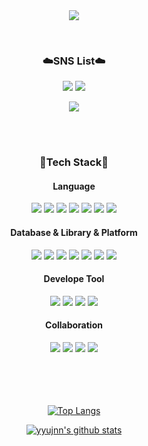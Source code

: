 <div align="center">

<img src="https://capsule-render.vercel.app/api?type=waving&color=0:FFDEE9,150:FFBBC6&height=230&section=header&text=yyujnn's%20GitHub&fontColor=ffffff&fontSize=70&fontAlignY=37" />
</p>
<br>   
    

### ☁️SNS List☁️<br>
<a href="https://www.instagram.com/yujjne/" target="_blank"><img src="https://img.shields.io/badge/Instagram-E4405F?style=flat-square&logo=Instagram&logoColor=white"/></a>
<a href="https://yujjne.tistory.com" target="_blank"><img src="https://img.shields.io/badge/DevBlog-F06B66?style=flat-square&logo=tistory&logoColor=white"/></a>

<a href="mailto:yujin3504@gmail.com" target="_blank"><img src="https://img.shields.io/badge/yujin3504@gmail.com-808080?style=flat-square&logo=Gmail&logoColor=white"/></a>

<br><br>


### 🦋Tech Stack🦋

#### Language
<!-- Language -->
<img src="https://img.shields.io/badge/swift-F54A2A?style=flat-square&logo=swift&logoColor=white"/>
<img src="https://img.shields.io/badge/java-%23ED8B00.svg?style=flat-square&logo=openjdk&logoColor=white"/>
<img src="https://img.shields.io/badge/python-3670A0?style=flat-square&logo=python&logoColor=ffdd54"/>
<img src="https://img.shields.io/badge/Javascript-F7DF1E?style=flat-square&logo=JavaScript&logoColor=black"/>
<img src="https://img.shields.io/badge/HTML-E34F26?style=flat-square&logo=HTML5&logoColor=white"/>
<img src="https://img.shields.io/badge/CSS-1572B6?style=flat-square&logo=CSS3&logoColor=white"/>
<img src="https://img.shields.io/badge/C-A8B9CC?style=flat-square&logo=C&logoColor=white"/>
<br>

#### Database & Library & Platform
<img src="https://img.shields.io/badge/Firebase-FFCA28?style=flat-square&logo=firebase&logoColor=white">
<img src="https://img.shields.io/badge/spring-%236DB33F.svg?style=flat-square&logo=spring&logoColor=white">
<img src="https://img.shields.io/badge/mysql-4479A1.svg?style=flat-square&logo=mysql&logoColor=white"/> 
<img src="https://img.shields.io/badge/Oracle-F80000?style=flat-square&logo=oracle&logoColor=white"/>
<img src="https://img.shields.io/badge/Google%20Colab-F9AB00?style=flat-square&logo=Google%20Colab&logoColor=white"/>
<img src="https://img.shields.io/badge/Tensorflor-FF6F00?style=flat-square&logo=TensorFlow&logoColor=white"/>
<img src="https://img.shields.io/badge/jupyter-%23FA0F00.svg?style=flat-square&logo=jupyter&logoColor=white"/>
<br>

#### Develope Tool
<!-- Develope Tool -->
<img src="https://img.shields.io/badge/Xcode-147EFB?style=flat-square&logo=Xcode&logoColor=white"/>
<img src="https://img.shields.io/badge/Visual%20Studio%20Code-007ACC?style=flat-square&logo=Visual%20Studio%20Code&logoColor=white"/>
<img src="https://img.shields.io/badge/Visual%20Studio-5C2D91?style=flat-square&logo=Visual%20Studio&logoColor=white"/>
<img src="https://img.shields.io/badge/Eclipse%20IDE-2C2255?style=flat-square&logo=Eclipse%20IDE&logoColor=white"/>

#### Collaboration
<img src="https://img.shields.io/badge/Github-181717?&logo=Github&logoColor=white">  
<img src="https://img.shields.io/badge/Git-F05032?style=flat-square&logo=git&logoColor=white">  
<img src="https://img.shields.io/badge/Slack-4A154B?style=flat-square&logo=slack&logoColor=white">  
<img src="https://img.shields.io/badge/Figma-F24E1E?style=flat-square&logo=figma&logoColor=white">  
    
<br><br><br><br>
[![Top Langs](https://github-readme-stats.vercel.app/api/top-langs/?username=yyujnn&layout=compact)](https://github.com/yyujnn/github-readme-stats)

[![yyujnn's github stats](https://github-readme-stats.vercel.app/api?username=yyujnn&show_icons=true)](https://github.com/yyujnn)
